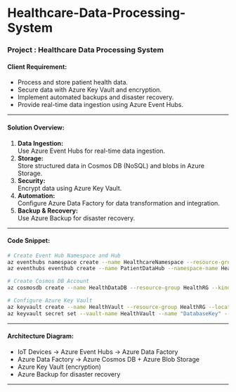 # Healthcare-Data-Processing-System

### **Project : Healthcare Data Processing System**

#### **Client Requirement:**
- Process and store patient health data.
- Secure data with Azure Key Vault and encryption.
- Implement automated backups and disaster recovery.
- Provide real-time data ingestion using Azure Event Hubs.

---

#### **Solution Overview:**
1. **Data Ingestion:**  
   Use Azure Event Hubs for real-time data ingestion.
2. **Storage:**  
   Store structured data in Cosmos DB (NoSQL) and blobs in Azure Storage.
3. **Security:**  
   Encrypt data using Azure Key Vault.
4. **Automation:**  
   Configure Azure Data Factory for data transformation and integration.
5. **Backup & Recovery:**  
   Use Azure Backup for disaster recovery.

---

#### **Code Snippet:**
```bash
# Create Event Hub Namespace and Hub
az eventhubs namespace create --name HealthcareNamespace --resource-group HealthRG --location eastus
az eventhubs eventhub create --name PatientDataHub --namespace-name HealthcareNamespace --resource-group HealthRG

# Create Cosmos DB Account
az cosmosdb create --name HealthDataDB --resource-group HealthRG --kind MongoDB --locations regionName=eastus failoverPriority=0 isZoneRedundant=false

# Configure Azure Key Vault
az keyvault create --name HealthVault --resource-group HealthRG --location eastus
az keyvault secret set --vault-name HealthVault --name "DatabaseKey" --value "MySecureKey123"
```

---

#### **Architecture Diagram:**

- IoT Devices → Azure Event Hubs → Azure Data Factory  
- Azure Data Factory → Azure Cosmos DB + Azure Blob Storage  
- Azure Key Vault (encryption)  
- Azure Backup for disaster recovery  

---
